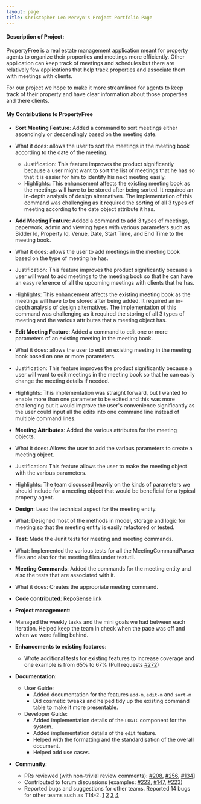 ```yaml
---
layout: page
title: Christopher Leo Mervyn's Project Portfolio Page
--- 
```


#### Description of Project:

PropertyFree is a real estate management application meant for property agents to organize their properties and meetings more efficiently.
Other application can keep track of meetings and schedules but there are relatively few applications that help track properties 
and associate them with meetings with clients.

For our project we hope to make it more streamlined for agents to keep track of their property and have clear information about those properties
and there clients.

#### My Contributions to PropertyFree

* **Sort Meeting Feature**: Added a command to sort meetings either ascendingly or descendingly based on the meeting date.
* What it does: allows the user to sort the meetings in the meeting book according to the date of the meeting.
  * Justification: This feature improves the product significantly because a user might want to sort the list of meetings that he has so that it is easier for him to identify his next meeting easily.
  * Highlights: This enhancement affects the existing meeting book as the meetings will have to be stored after being sorted. It required an in-depth analysis of design alternatives. The implementation of this command was challenging as it required the sorting of all 3 types of meeting according to the date object attribute it has.

* **Add Meeting Feature**: Added a command to add 3 types of meetings, paperwork, admin and viewing types with various parameters such as Bidder Id, Property Id, Venue, Date, Start Time, and End Time to the meeting book.
* What it does: allows the user to add meetings in the meeting book based on the type of meeting he has.
* Justification: This feature improves the product significantly because a user will want to add meetings to the meeting book so that he can have an easy reference of all the upcoming meetings with clients that he has.
* Highlights: This enhancement affects the existing meeting book as the meetings will have to be stored after being added. It required an in-depth analysis of design alternatives. The implementation of this command was challenging as it required the storing of all 3 types of meeting and the various attributes that a meeting object has.

* **Edit Meeting Feature**: Added a command to edit one or more parameters of an existing meeting in the meeting book.
* What it does: allows the user to edit an existing meeting in the meeting book based on one or more parameters.
* Justification: This feature improves the product significantly because a user will want to edit meetings in the meeting book so that he can easily change the meeting details if needed.
* Highlights: This implementation was straight forward, but I wanted to enable more than one parameter to be edited and this was more challenging but it would improve the user's convenience significantly as the user could input all the edits into one command line instead of multiple command lines.

* **Meeting Attributes**: Added the various attributes for the meeting objects.
* What it does: Allows the user to add the various parameters to create a meeting object.
* Justification: This feature allows the user to make the meeting object with the various parameters.
* Highlights: The team discussed heavily on the kinds of parameters we should include for a meeting object that would be beneficial for a typical property agent.

* **Design**: Lead the technical aspect for the meeting entity.
* What: Designed most of the methods in model, storage and logic for meeting so that the meeting entity is easily refactored or tested.

* **Test**: Made the Junit tests for meeting and meeting commands.  
* What: Implemented the various tests for all the MeetingCommandParser files and also for the meeting files under testutil.

* **Meeting Commands**: Added the commands for the meeting entity and also the tests that are associated with it.
* What it does: Creates the appropriate meeting command.

* **Code contributed**: [RepoSense link](https://nus-cs2103-ay2021s1.github.io/tp-dashboard/#breakdown=true&search=christopher&sort=groupTitle&sortWithin=title&since=2020-08-14&timeframe=commit&mergegroup=&groupSelect=groupByRepos&checkedFileTypes=docs~functional-code~test-code~other&tabOpen=true&tabType=authorship&tabAuthor=munharsha&tabRepo=AY2021S1-CS2103-W14-1%2Ftp%5Bmaster%5D&authorshipIsMergeGroup=false&authorshipFileTypes=docs~functional-code~test-code)

* **Project management**:
* Managed the weekly tasks and the mini goals we had between each iteration. Helped keep the team in check when the pace was off and when we were falling behind.

* **Enhancements to existing features**:
  * Wrote additional tests for existing features to increase coverage and one example is from 65% to 67% (Pull requests [\#272](https://github.com/AY2021S1-CS2103-W14-1/tp/pull/272))

* **Documentation**:
  * User Guide:
    * Added documentation for the features `add-m`, `edit-m` and `sort-m` 
    * Did cosmetic tweaks and helped tidy up the existing command table to make it more presentable.
  * Developer Guide:
    * Added implementation details of the `LOGIC` component for the system.
    * Added implementation details of the `edit` feature.
    * Helped with the formatting and the standardisation of the overall document.
    * Helped add use cases.

* **Community**:
  * PRs reviewed (with non-trivial review comments): 
[\#208](https://github.com/AY2021S1-CS2103-W14-1/tp/pull/208), [\#256](https://github.com/AY2021S1-CS2103-W14-1/tp/pull/256), [\#134](https://github.com/AY2021S1-CS2103-W14-1/tp/pull/134)]
  * Contributed to forum discussions (examples: [#222](https://github.com/nus-cs2103-AY2021S1/forum/issues/222), [#147](https://github.com/nus-cs2103-AY2021S1/forum/issues/147), [#223](https://github.com/nus-cs2103-AY2021S1/forum/issues/223))
  * Reported bugs and suggestions for other teams. Reported 14 bugs for other teams such as T14-2.
  [1](https://github.com/Christopher-LM/ped/issues/7)
  [2](https://github.com/Christopher-LM/ped/issues/6)
  [3](https://github.com/Christopher-LM/ped/issues/13)
  [4](https://github.com/Christopher-LM/ped/issues/3)
